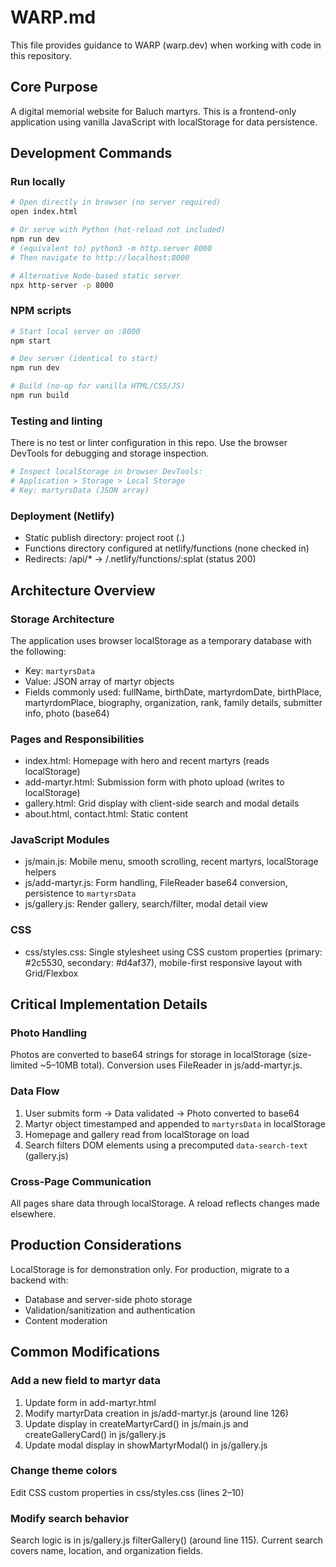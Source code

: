 # WARP.md

This file provides guidance to WARP (warp.dev) when working with code in this repository.

## Core Purpose

A digital memorial website for Baluch martyrs. This is a frontend-only application using vanilla JavaScript with localStorage for data persistence.

## Development Commands

### Run locally
```bash
# Open directly in browser (no server required)
open index.html

# Or serve with Python (hot-reload not included)
npm run dev
# (equivalent to) python3 -m http.server 8000
# Then navigate to http://localhost:8000

# Alternative Node-based static server
npx http-server -p 8000
```

### NPM scripts
```bash
# Start local server on :8000
npm start

# Dev server (identical to start)
npm run dev

# Build (no-op for vanilla HTML/CSS/JS)
npm run build
```

### Testing and linting
There is no test or linter configuration in this repo. Use the browser DevTools for debugging and storage inspection.
```bash
# Inspect localStorage in browser DevTools:
# Application > Storage > Local Storage
# Key: martyrsData (JSON array)
```

### Deployment (Netlify)
- Static publish directory: project root (.)
- Functions directory configured at netlify/functions (none checked in)
- Redirects: /api/* → /.netlify/functions/:splat (status 200)

## Architecture Overview

### Storage Architecture
The application uses browser localStorage as a temporary database with the following:
- Key: `martyrsData`
- Value: JSON array of martyr objects
- Fields commonly used: fullName, birthDate, martyrdomDate, birthPlace, martyrdomPlace, biography, organization, rank, family details, submitter info, photo (base64)

### Pages and Responsibilities
- index.html: Homepage with hero and recent martyrs (reads localStorage)
- add-martyr.html: Submission form with photo upload (writes to localStorage)
- gallery.html: Grid display with client-side search and modal details
- about.html, contact.html: Static content

### JavaScript Modules
- js/main.js: Mobile menu, smooth scrolling, recent martyrs, localStorage helpers
- js/add-martyr.js: Form handling, FileReader base64 conversion, persistence to `martyrsData`
- js/gallery.js: Render gallery, search/filter, modal detail view

### CSS
- css/styles.css: Single stylesheet using CSS custom properties (primary: #2c5530, secondary: #d4af37), mobile-first responsive layout with Grid/Flexbox

## Critical Implementation Details

### Photo Handling
Photos are converted to base64 strings for storage in localStorage (size-limited ~5–10MB total). Conversion uses FileReader in js/add-martyr.js.

### Data Flow
1. User submits form → Data validated → Photo converted to base64
2. Martyr object timestamped and appended to `martyrsData` in localStorage
3. Homepage and gallery read from localStorage on load
4. Search filters DOM elements using a precomputed `data-search-text` (gallery.js)

### Cross-Page Communication
All pages share data through localStorage. A reload reflects changes made elsewhere.

## Production Considerations
LocalStorage is for demonstration only. For production, migrate to a backend with:
- Database and server-side photo storage
- Validation/sanitization and authentication
- Content moderation

## Common Modifications

### Add a new field to martyr data
1. Update form in add-martyr.html
2. Modify martyrData creation in js/add-martyr.js (around line 126)
3. Update display in createMartyrCard() in js/main.js and createGalleryCard() in js/gallery.js
4. Update modal display in showMartyrModal() in js/gallery.js

### Change theme colors
Edit CSS custom properties in css/styles.css (lines 2–10)

### Modify search behavior
Search logic is in js/gallery.js filterGallery() (around line 115). Current search covers name, location, and organization fields.
